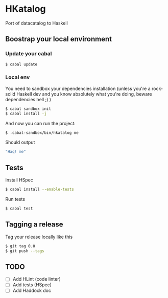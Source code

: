 # HKatalog
Port of datacatalog to Haskell

## Boostrap your local environment

### Update your cabal

```bash
$ cabal update
```

### Local env

You need to sandbox your dependencies installation (unless you're a rock-solid Haskell dev and you know absolutely what you're doing, beware dependencies hell ;) )

```bash
$ cabal sandbox init
$ cabal install -j
```

And now you can run the project:
```bash
$ .cabal-sandbox/bin/hkatalog me
```

Should output
```bash
"Haq! me"
```

## Tests

Install HSpec

```bash
$ cabal install --enable-tests
```

Run tests
```bash
$ cabal test
```

## Tagging a release

Tag your release locally like this

```bash
$ git tag 0.0
$ git push --tags
```

## TODO

- [ ] Add HLint (code linter)
- [ ] Add tests (HSpec)
- [ ] Add Haddock doc
